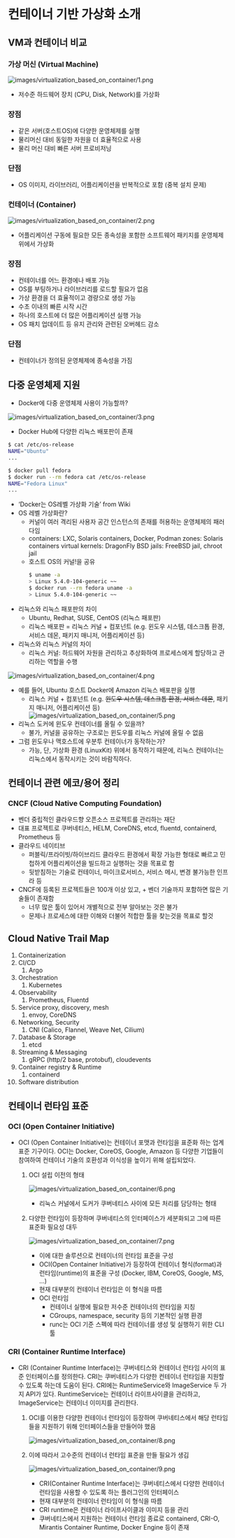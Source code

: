 # 컨테이너 기반 가상화 소개

## VM과 컨테이너 비교

### 가상 머신 (Virtual Machine)

![images/virtualization_based_on_container/1.png](images/virtualization_based_on_container/1.png)

- 저수준 하드웨어 장치 (CPU, Disk, Network)를 가상화

### 장점

- 같은 서버(호스트OS)에 다양한 운영체제를 실행
- 물리머신 대비 동일한 자원을 더 효율적으로 사용
- 물리 머신 대비 빠른 서버 프로비저닝

### 단점

- OS 이미지, 라이브러리, 어플리케이션을 반복적으로 포함 (중복 설치 문제)

### 컨테이너 (Container)

![images/virtualization_based_on_container/2.png](images/virtualization_based_on_container/2.png)

- 어플리케이션 구동에 필요한 모든 종속성을 포함한 소프트웨어 패키지를 운영체제 위에서 가상화

### 장점

- 컨테이너를 어느 환경에나 배포 가능
- OS를 부팅하거나 라이브러리를 로드할 필요가 없음
- 가상 환경을 더 효율적이고 경량으로 생성 가능
- 수초 이내의 빠른 시작 시간
- 하나의 호스트에 더 많은 어플리케이션 실행 가능
- OS 패치 업데이트 등 유지 관리와 관련된 오버헤드 감소

### 단점

- 컨테이너가 정의된 운영체제에 종속성을 가짐

## 다중 운영체제 지원

- Docker에 다중 운영체제 사용이 가능할까?

![images/virtualization_based_on_container/3.png](images/virtualization_based_on_container/3.png)

- Docker Hub에 다양한 리눅스 배포판이 존재

```bash
$ cat /etc/os-release
NAME="Ubuntu"
...

$ docker pull fedora
$ docker run --rm fedora cat /etc/os-release
NAME="Fedora Linux"
...
```

- ‘Docker는 OS레벨 가상화 기술’ from Wiki
- OS 레벨 가상화란?
  - 커널이 여러 격리된 사용자 공간 인스턴스의 존재를 허용하는 운영체제의 패러다임
  - containers: LXC, Solaris containers, Docker, Podman
    zones: Solaris containers
    virtual kernels: DragonFly BSD
    jails: FreeBSD jail, chroot jail
  - 호스트 OS의 커널!을 공유
    ```bash
    $ uname -a
    > Linux 5.4.0-104-generic ~~
    $ docker run --rm fedora uname -a
    > Linux 5.4.0-104-generic ~~
    ```
- 리눅스와 리눅스 패포판의 차이
  - Ubuntu, Redhat, SUSE, CentOS (리눅스 패포판)
  - 리눅스 배포판 = 리눅스 커널 + 컴포넌트 (e.g. 윈도우 시스템, 데스크톱 환경, 서비스 데몬, 패키지 매니저, 어플리케이션 등)
- 리눅스와 리눅스 커널의 차이
  - 리눅스 커널: 하드웨어 자원을 관리하고 추상화하여 프로세스에게 할당하고 관리하는 역할을 수행

![images/virtualization_based_on_container/4.png](images/virtualization_based_on_container/4.png)

- 예를 들어, Ubuntu 호스트 Docker에 Amazon 리눅스 배포판을 실행
  - 리눅스 커널 + 컴포넌트 (e.g. ~~윈도우 시스템, 데스크톱 환경, 서비스 데몬~~, 패키지 매니저, 어플리케이션 등)
    ![images/virtualization_based_on_container/5.png](images/virtualization_based_on_container/5.png)
- 리눅스 도커에 윈도우 컨테이너를 올릴 수 있을까?
  - 불가, 커널을 공유하는 구조로는 윈도우를 리눅스 커널에 올릴 수 없음
- 그럼 윈도우나 맥호스트에 우분투 컨테이너가 동작하는가?
  - 가능, 단, 가상화 환경 (LinuxKit) 위에서 동작하기 때문에, 리눅스 컨테이너는 리눅스에서 동작시키는 것이 바람직하다.

## 컨테이너 관련 에코/용어 정리

### CNCF (Cloud Native Computing Foundation)

- 벤더 중립적인 클라우드향 오픈소스 프로젝트를 관리하는 재단
- 대표 프로젝트로 쿠버네티스, HELM, CoreDNS, etcd, fluentd, containerd, Prometheus 등
- 클라우드 네이티브
  - 퍼블릭/프라이빗/하이브리드 클라우드 환경에서 확장 가능한 형태로 빠르고 민첩하게 어플리케이션을 빌드하고 실행하는 것을 목표로 함
  - 뒷받침하는 기술로 컨테이너, 마이크로서비스, 서비스 메시, 변경 불가능한 인프라 등
- CNCF에 등록된 프로젝트들은 100개 이상 있고, + 벤더 기술까지 포함하면 많은 기술들이 존재함
  - 너무 많은 툴이 있어서 개별적으로 전부 알아보는 것은 불가
  - 문제나 프로세스에 대한 이해와 더불어 적합한 툴을 찾는것을 목표로 할것

## Cloud Native Trail Map

1. Containerization
2. CI/CD
   1. Argo
3. Orchestration
   1. Kubernetes
4. Observability
   1. Prometheus, Fluentd
5. Service proxy, discovery, mesh
   1. envoy, CoreDNS
6. Networking, Security
   1. CNI (Calico, Flannel, Weave Net, Cilium)
7. Database & Storage
   1. etcd
8. Streaming & Messaging
   1. gRPC (http/2 base, protobuf), cloudevents
9. Container registry & Runtime
   1. containerd
10. Software distribution

## 컨테이너 런타임 표준

### OCI (Open Container Initiative)

- OCI (Open Container Initiative)는 컨테이너 포맷과 런타임을 표준화 하는 업계 표준 기구이다. OCI는 Docker, CoreOS, Google, Amazon 등 다양한 기업들이 참여하여 컨테이너 기술의 호환성과 이식성을 높이기 위해 설립되었다.

  1. OCI 설립 이전의 형태

     ![images/virtualization_based_on_container/6.png](images/virtualization_based_on_container/6.png)

     - 리눅스 커널에서 도커가 쿠버네티스 사이에 모든 처리를 담당하는 형태

  2. 다양한 런타임이 등장하며 쿠버네티스의 인터페이스가 세분화되고 그에 따른 표준화 필요성 대두

     ![images/virtualization_based_on_container/7.png](images/virtualization_based_on_container/7.png)

     - 이에 대한 솔루션으로 컨테이너의 런타임 표준을 구성
     - OCI(Open Container Initiative)가 등장하여 컨테이너 형식(format)과 런타임(runtime)의 표준을 구성 (Docker, IBM, CoreOS, Google, MS, …)
     - 현재 대부분의 컨테이너 런타임은 이 형식을 따름
     - OCI 런타임
       - 컨테이너 실행에 필요한 저수준 컨테이너의 런타임을 지칭
       - CGroups, namespace, security 등의 기본적인 실행 환경
       - runc는 OCI 기준 스펙에 따라 컨테이너를 생성 및 실행하기 위한 CLI 툴

### CRI (Container Runtime Interface)

- CRI (Container Runtime Interface)는 쿠버네티스와 컨테이너 런타임 사이의 표준 인터페이스를 정의한다. CRI는 쿠버네티스가 다양한 컨테이너 런타임을 지원할 수 있도록 하는데 도움이 된다. CRI에는 RuntimeService와 ImageService 두 가지 API가 있다. RuntimeService는 컨테이너 라이프사이클을 관리하고, ImageService는 컨테이너 이미지를 관리한다.

  1. OCI를 이용한 다양한 컨테이너 런타임이 등장하며 쿠버네티스에서 해당 런타임들을 지원하기 위해 인터페이스들을 만들어야 했음

     ![images/virtualization_based_on_container/8.png](images/virtualization_based_on_container/8.png)

  2. 이에 따라서 고수준의 컨테이너 런타임 표준을 만들 필요가 생김

     ![images/virtualization_based_on_container/9.png](images/virtualization_based_on_container/9.png)

     - CRI(Container Runtime Interface)는 쿠버네티스에서 다양한 컨테이너 런타임을 사용할 수 있도록 하는 플러그인의 인터페이스
     - 현재 대부분의 컨테이너 런타임이 이 형식을 따름
     - CRI runtime은 컨테이너 라이프사이클과 이미지 등을 관리
     - 쿠버네티스에서 지원하는 컨테이너 런타임 종료로 containerd, CRI-O, Mirantis Container Runtime, Docker Engine 등이 존재
